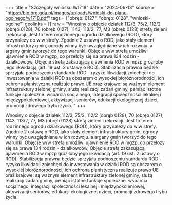 +++
title = "Szczegóły wniosku W1718"
date = "2024-06-13"
source = "https://bip.brg.gda.pl/images/uploads/wnioski-do-planu-ogolnego/w1718.pdf"
tags = ["obręb: 0127", "obręb: 0128", "wnioski-ogolne"]
geolinks = []
raw = "Wnosiny o objęcie działek 112/3, 75/2, 112/2 (obręb 0128), 70 (obręb 0127), 1143, 113/2, 77, M3 (obręb 0128) strefą zieleni i rekreacji. Jest to teren rodzinnego ogrodu działkowego (ROD), który przynależy do wiw strefy. Zgodnie 2 ustawą o ROD, jako stały element infrastruktury gmin, ogrody winny być uwzględniane w ich rozwoju. a argany gmin tworzyć do tego warunki. Objęcie w/w strefą umożliwi ujawnienie ROD w mgzp, co przełoży się na prawa 134 rodzin - działkowców, Objęcie strefą zakazującą ujawnienia RÓD w mpzp groziłoby jego iikwidacją (art. 19 ust. 2 ustawy o ROD). Stabilizacja prawna będzie sprzyjała podnoszeniu standardu RÓD - ryzyko likwidacji zniechęci do inwestowania w działki ROD są obszarem o wysokiej bioróżnorodności, ich ochrona planistyczna realizuje prawo UE oraż krajowe: są ważnym element infrastruktury zielonej gminy, służą realizacji zadań gminy, pełniąc istotne funkcje spoleczne. wsparcia socjainego, integracji społeczności lekalnej i międzypokoleniowej, aktywizacji seniorów, edukacji ekologicznej dzieci, promocji zdrowego trybu życia. "
+++

Wnosiny o objęcie działek 112/3, 75/2, 112/2 (obręb 0128), 70 (obręb 0127), 1143, 113/2,
77, M3 (obręb 0128) strefą zieleni i rekreacji. Jest to teren rodzinnego ogrodu działkowego (ROD),
który przynależy do wiw strefy. Zgodnie 2 ustawą o ROD, jako stały element infrastruktury gmin,
ogrody winny być uwzględniane w ich rozwoju. a argany gmin tworzyć do tego warunki. Objęcie w/w
strefą umożliwi ujawnienie ROD w mgzp, co przełoży się na prawa 134 rodzin - działkowców, Objęcie
strefą zakazującą ujawnienia RÓD w mpzp groziłoby jego iikwidacją (art. 19 ust. 2 ustawy o ROD).
Stabilizacja prawna będzie sprzyjała podnoszeniu standardu RÓD - ryzyko likwidacji zniechęci do
inwestowania w działki ROD są obszarem o wysokiej bioróżnorodności, ich ochrona planistyczna
realizuje prawo UE oraż krajowe: są ważnym element infrastruktury zielonej gminy, służą realizacji
zadań gminy, pełniąc istotne funkcje spoleczne. wsparcia socjainego, integracji społeczności lekalnej i
międzypokoleniowej, aktywizacji seniorów, edukacji ekologicznej dzieci, promocji zdrowego trybu
życia.



